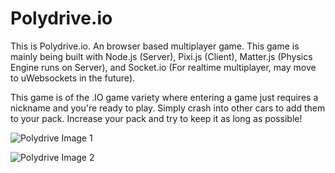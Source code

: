 # Polydrive.io
This is Polydrive.io. An  browser based multiplayer game. This game is mainly being built with Node.js (Server), Pixi.js (Client), Matter.js (Physics Engine runs on Server), and Socket.io (For realtime multiplayer, may move to uWebsockets in the future).

This game is of the .IO game variety where entering a game just requires a nickname and you're ready to play. Simply crash into other cars to add them to your pack. Increase your pack and try to keep it as long as possible!

![Polydrive Image 1](https://i.imgur.com/NaqxevH.png)

![Polydrive Image 2](https://i.imgur.com/OfYPsZr.png)

